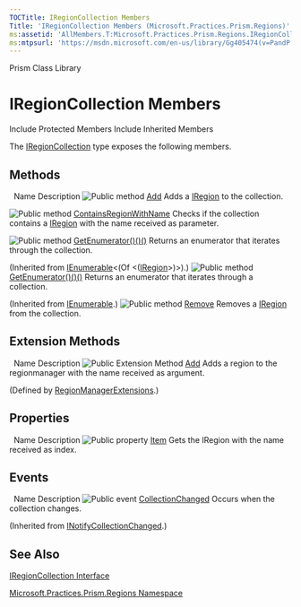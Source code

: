 ```yaml
---
TOCTitle: IRegionCollection Members
Title: 'IRegionCollection Members (Microsoft.Practices.Prism.Regions)'
ms:assetid: 'AllMembers.T:Microsoft.Practices.Prism.Regions.IRegionCollection'
ms:mtpsurl: 'https://msdn.microsoft.com/en-us/library/Gg405474(v=PandP.50)'
---
```


Prism Class Library

IRegionCollection Members
=========================

Include Protected Members
Include Inherited Members

The [IRegionCollection](https://msdn.microsoft.com/t:microsoft.practices.prism.regions.iregioncollection) type exposes the following members.

Methods
-------

<span id="methodTableToggle"></span>
 
Name
Description
![](https://msdn.microsoft.com/en-us/Gg405474.pubmethod(en-us,PandP.50).gif "Public method")
[Add](https://msdn.microsoft.com/m:microsoft.practices.prism.regions.iregioncollection.add(microsoft.practices.prism.regions.iregion))
Adds a [IRegion](https://msdn.microsoft.com/t:microsoft.practices.prism.regions.iregion) to the collection.

![](https://msdn.microsoft.com/en-us/Gg405474.pubmethod(en-us,PandP.50).gif "Public method")
[ContainsRegionWithName](https://msdn.microsoft.com/m:microsoft.practices.prism.regions.iregioncollection.containsregionwithname(system.string))
Checks if the collection contains a [IRegion](https://msdn.microsoft.com/t:microsoft.practices.prism.regions.iregion) with the name received as parameter.

![](https://msdn.microsoft.com/en-us/Gg405474.pubmethod(en-us,PandP.50).gif "Public method")
[GetEnumerator()()()](http://msdn2.microsoft.com/en-us/library/s793z9y2)
Returns an enumerator that iterates through the collection.

(Inherited from [IEnumerable](http://msdn2.microsoft.com/en-us/library/9eekhta0)&lt;(Of &lt;([IRegion](https://msdn.microsoft.com/t:microsoft.practices.prism.regions.iregion)&gt;)&gt;).)
![](https://msdn.microsoft.com/en-us/Gg405474.pubmethod(en-us,PandP.50).gif "Public method")
[GetEnumerator()()()](http://msdn2.microsoft.com/en-us/library/5zae5365)
Returns an enumerator that iterates through a collection.

(Inherited from [IEnumerable](http://msdn2.microsoft.com/en-us/library/h1x9x1b1).)
![](https://msdn.microsoft.com/en-us/Gg405474.pubmethod(en-us,PandP.50).gif "Public method")
[Remove](https://msdn.microsoft.com/m:microsoft.practices.prism.regions.iregioncollection.remove(system.string))
Removes a [IRegion](https://msdn.microsoft.com/t:microsoft.practices.prism.regions.iregion) from the collection.

Extension Methods
-----------------

<span id="extensionMethodTableToggle"></span>
 
Name
Description
![](https://msdn.microsoft.com/en-us/Gg405474.pubextension(en-us,PandP.50).gif "Public Extension Method")
[Add](https://msdn.microsoft.com/m:microsoft.practices.prism.regions.regionmanagerextensions.add(microsoft.practices.prism.regions.iregioncollection%2csystem.string%2cmicrosoft.practices.prism.regions.iregion))
Adds a region to the regionmanager with the name received as argument.

(Defined by [RegionManagerExtensions](https://msdn.microsoft.com/t:microsoft.practices.prism.regions.regionmanagerextensions).)

Properties
----------

<span id="propertyTableToggle"></span>
 
Name
Description
![](https://msdn.microsoft.com/en-us/Gg405474.pubproperty(en-us,PandP.50).gif "Public property")
[Item](https://msdn.microsoft.com/p:microsoft.practices.prism.regions.iregioncollection.item(system.string))
Gets the IRegion with the name received as index.

Events
------

<span id="eventTableToggle"></span>
 
Name
Description
![](https://msdn.microsoft.com/en-us/Gg405474.pubevent(en-us,PandP.50).gif "Public event")
[CollectionChanged](http://msdn2.microsoft.com/en-us/library/ms653382)
Occurs when the collection changes.

(Inherited from [INotifyCollectionChanged](http://msdn2.microsoft.com/en-us/library/ms668629).)

See Also
--------

<span id="seeAlsoToggle"></span>
[IRegionCollection Interface](https://msdn.microsoft.com/t:microsoft.practices.prism.regions.iregioncollection)

[Microsoft.Practices.Prism.Regions Namespace](https://msdn.microsoft.com/n:microsoft.practices.prism.regions)
